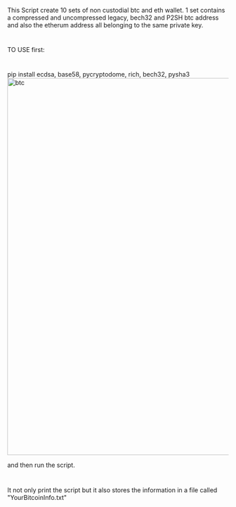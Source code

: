 This Script create 10 sets of non custodial btc and eth wallet. 1 set contains a compressed and uncompressed legacy, bech32 and P2SH btc address and also the etherum address all belonging to the same private key.
#


TO USE first:
#
pip install ecdsa, base58, pycryptodome, rich, bech32, pysha3
<img width="858" alt="btc" src="https://github.com/KrashKrash/btc-addr-generator/assets/34046594/b924addb-69e2-441c-bef4-6588fc86104c">


and then run the  script. 
#
#
It not only print the script but it also stores the information in a file called "YourBitcoinInfo.txt"


